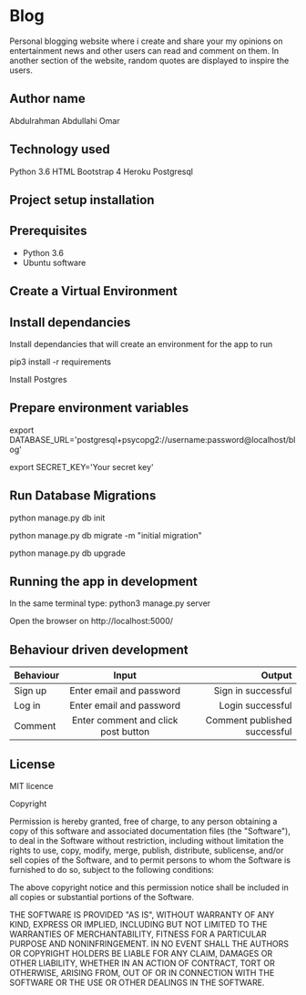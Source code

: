 # Blog

Personal blogging website where i create and share your my opinions on entertainment news and other users can read and comment on them. In another section of the website, random quotes are displayed to inspire the users.


## Author name

Abdulrahman Abdullahi Omar

## Technology used

Python 3.6
HTML
Bootstrap 4
Heroku
Postgresql

## Project setup installation

## Prerequisites
- Python 3.6
- Ubuntu software

## Create a Virtual Environment

## Install dependancies

Install dependancies that will create an environment for the app to run

pip3 install -r requirements

Install Postgres

## Prepare environment variables

export DATABASE_URL='postgresql+psycopg2://username:password@localhost/blog'

export SECRET_KEY='Your secret key'


## Run Database Migrations

python manage.py db init

python manage.py db migrate -m "initial migration"

python manage.py db upgrade

## Running the app in development

In the same terminal type: python3 manage.py server 

Open the browser on http://localhost:5000/

## Behaviour driven development
| Behaviour   |      Input     |  Output |
|----------|:-------------:|------:|
| Sign up | Enter email and password |   Sign in successful |
| Log in | Enter email and password |   Login successful |
| Comment | Enter comment and click post button |  Comment published successful |


## License
MIT licence

Copyright <YEAR> <COPYRIGHT HOLDER>

Permission is hereby granted, free of charge, to any person obtaining a copy of this software and associated documentation files (the "Software"), to deal in the Software without restriction, including without limitation the rights to use, copy, modify, merge, publish, distribute, sublicense, and/or sell copies of the Software, and to permit persons to whom the Software is furnished to do so, subject to the following conditions:

The above copyright notice and this permission notice shall be included in all copies or substantial portions of the Software.

THE SOFTWARE IS PROVIDED "AS IS", WITHOUT WARRANTY OF ANY KIND, EXPRESS OR IMPLIED, INCLUDING BUT NOT LIMITED TO THE WARRANTIES OF MERCHANTABILITY, FITNESS FOR A PARTICULAR PURPOSE AND NONINFRINGEMENT. IN NO EVENT SHALL THE AUTHORS OR COPYRIGHT HOLDERS BE LIABLE FOR ANY CLAIM, DAMAGES OR OTHER LIABILITY, WHETHER IN AN ACTION OF CONTRACT, TORT OR OTHERWISE, ARISING FROM, OUT OF OR IN CONNECTION WITH THE SOFTWARE OR THE USE OR OTHER DEALINGS IN THE SOFTWARE.
